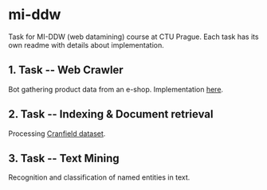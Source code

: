 # mi-ddw
Task for MI-DDW (web datamining) course at CTU Prague. Each task has its own readme with details about implementation.

## 1. Task -- Web Crawler

Bot gathering product data from an e-shop. Implementation [here](https://github.com/ggljzr/scrapy-spider).

## 2. Task -- Indexing & Document retrieval

Processing [Cranfield dataset](http://ir.dcs.gla.ac.uk/resources/test_collections/cran/).

## 3. Task -- Text Mining

Recognition and classification of named entities in text.
